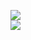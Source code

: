 [![](https://img.shields.io/badge/Made%20With-Github%20Spray-lightgrey.svg?style=for-the-badge&logo=github)](https://github.com/Annihil/github-spray#2336)  
[![](https://i.imgur.com/2DrTn0Z.gif)](https://github.com/Annihil/github-spray)